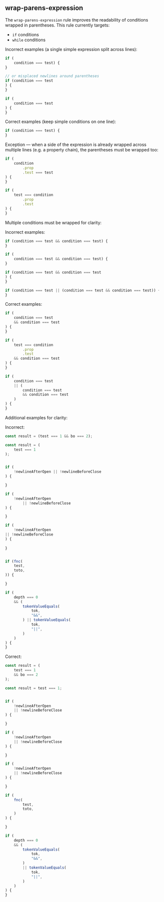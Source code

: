 ## wrap-parens-expression

The `wrap-parens-expression` rule improves the readability of conditions wrapped in parentheses.
This rule currently targets:
- `if` conditions
- `while` conditions

Incorrect examples (a single simple expression split across lines):
```ts
if (
	condition === test) {
}

// or misplaced newlines around parentheses
if (condition === test
) {
}

if (
	condition === test
) {
}
```

Correct examples (keep simple conditions on one line):
```ts
if (condition === test) {
}
```

Exception — when a side of the expression is already wrapped across multiple lines (e.g. a property chain), the parentheses must be wrapped too:
```ts
if (
	condition
		.prop
		.test === test
) {
}

if (
	test === condition
		.prop
		.test
) {
}
```

Multiple conditions must be wrapped for clarity:

Incorrect examples:
```ts
if (condition === test && condition === test) {
}

if (
	condition === test && condition === test) {
}

if (condition === test && condition === test
) {
}

if (condition === test || (condition === test && condition === test)) {
}
```

Correct examples:
```ts
if (
	condition === test
	&& condition === test
) {
}

if (
	test === condition
		.prop
		.test
	&& condition === test
) {
}

if (
	condition === test
	|| (
		condition === test
		&& condition === test
	)
) {
}
```

Additional examples for clarity:

Incorrect:
```ts
const result = (test === 1 && bo === 2);

const result = (
	test === 1
);


if (
	!newlineAfterOpen || !newlineBeforeClose
) {

}

if (
	!newlineAfterOpen 
		|| !newlineBeforeClose
) {

}

if (
	!newlineAfterOpen 
|| !newlineBeforeClose
) {
	
}


if (fnc(
	test,
	toto,
)) {

}

if (
	depth === 0
	&& (
		tokenValueEquals(
			tok,
			"&&",
		) || tokenValueEquals(
			tok,
			"||",
		)
	)
) {
}
```

Correct:
```ts
const result = (
	test === 1 
	&& bo === 2
);

const result = test === 1;


if (
	!newlineAfterOpen 
	|| !newlineBeforeClose
) {

}

if (
	!newlineAfterOpen 
	|| !newlineBeforeClose
) {

}

if (
	!newlineAfterOpen 
	|| !newlineBeforeClose
) {

}

if (
	fnc(
		test,
		toto,
	)
) {

}

if (
	depth === 0
	&& (
		tokenValueEquals(
			tok,
			"&&",
		) 
		|| tokenValueEquals(
			tok,
			"||",
		)
	)
) {
}
```
